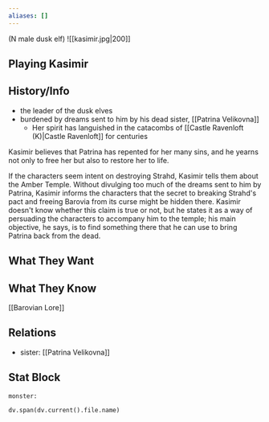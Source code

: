 ```yaml
---
aliases: []
---
```

(N male dusk elf)
![[kasimir.jpg|200]]
## Playing Kasimir

## History/Info
- the leader of the dusk elves
- burdened by dreams sent to him by his dead sister, [[Patrina Velikovna]]
	- Her spirit has languished in the catacombs of [[Castle Ravenloft (K)|Castle Ravenloft]] for centuries


Kasimir believes that Patrina has repented for her many sins, and he yearns not only to free her but also to restore her to life.

If the characters seem intent on destroying Strahd, Kasimir tells them about the Amber Temple. Without divulging too much of the dreams sent to him by Patrina, Kasimir informs the characters that the secret to breaking Strahd's pact and freeing Barovia from its curse might be hidden there. Kasimir doesn't know whether this claim is true or not, but he states it as a way of persuading the characters to accompany him to the temple; his main objective, he says, is to find something there that he can use to bring Patrina back from the dead.

## What They Want

## What They Know
[[Barovian Lore]]

## Relations
- sister: [[Patrina Velikovna]]

## Stat Block

```statblock
monster: 
```

```dataviewjs
dv.span(dv.current().file.name)
```
